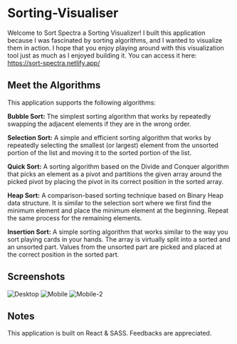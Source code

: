 # Sorting-Visualiser

Welcome to Sort Spectra a Sorting Visualizer! I built this application because I was fascinated by sorting algorithms, and I wanted to visualize them in action. I hope that you enjoy playing around with this visualization tool just as much as I enjoyed building it. You can access it here: https://sort-spectra.netlify.app/

## Meet the Algorithms

This application supports the following algorithms:

**Bubble Sort:** The simplest sorting algorithm that works by repeatedly swapping the adjacent elements if they are in the wrong order.

**Selection Sort:** A simple and efficient sorting algorithm that works by repeatedly selecting the smallest (or largest) element from the unsorted portion of the list and moving it to the sorted portion of the list.

**Quick Sort:** A sorting algorithm based on the Divide and Conquer algorithm that picks an element as a pivot and partitions the given array around the picked pivot by placing the pivot in its correct position in the sorted array.

**Heap Sort:** A comparison-based sorting technique based on Binary Heap data structure. It is similar to the selection sort where we first find the minimum element and place the minimum element at the beginning. Repeat the same process for the remaining elements.

**Insertion Sort:** A simple sorting algorithm that works similar to the way you sort playing cards in your hands. The array is virtually split into a sorted and an unsorted part. Values from the unsorted part are picked and placed at the correct position in the sorted part.

## Screenshots
![Desktop](https://github.com/Akshat-bhatia73/Sorting-Visualiser/assets/103304783/f60e8522-8007-43f3-9b24-4b2664429531)
![Mobile](https://github.com/Akshat-bhatia73/Sorting-Visualiser/assets/103304783/fee335b7-6c5f-4293-b639-fc9c37b6cc3c)
![Mobile-2](https://github.com/Akshat-bhatia73/Sorting-Visualiser/assets/103304783/907d5c02-b65e-4293-900b-07d44fcd0adb)


## Notes

This application is built on React & SASS. Feedbacks are appreciated.
